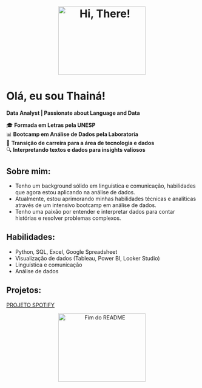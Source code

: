 <div align="center">
  <h1>
    <img src="https://media2.giphy.com/media/v1.Y2lkPTc5MGI3NjExN284ZzVvcXBjaTNpMXZyMnMxaHBlZzNjenFjdXVrbmU1bnZsc3hhMyZlcD12MV9pbnRlcm5hbF9naWZfYnlfaWQmY3Q9Zw/xT3i1hEJ7Eh8vtktMs/giphy.webp" alt="Hi, There!" width="230" height="180">
  </h1>
</div>


# Olá, eu sou Thainá!

**Data Analyst | Passionate about Language and Data**

🎓 **Formada em Letras pela UNESP**  
📊 **Bootcamp em Análise de Dados pela Laboratoria**  
🔄 **Transição de carreira para a área de tecnologia e dados**  
🔍 **Interpretando textos e dados para insights valiosos**

## Sobre mim:
- Tenho um background sólido em linguística e comunicação, habilidades que agora estou aplicando na análise de dados.
- Atualmente, estou aprimorando minhas habilidades técnicas e analíticas através de um intensivo bootcamp em análise de dados.
- Tenho uma paixão por entender e interpretar dados para contar histórias e resolver problemas complexos.

## Habilidades:
- Python, SQL, Excel, Google Spreadsheet
- Visualização de dados (Tableau, Power BI, Looker Studio)
- Linguística e comunicação
- Análise de dados

## Projetos:

[PROJETO SPOTIFY](https://github.com/thaina-akegawa/PROJETO2)


<div align="center">
  <img src="https://media0.giphy.com/media/v1.Y2lkPTc5MGI3NjExeDhydWlpdWFhMDNlanpidnpyejVrOG81Z3B6bDc0dXB4anJpemZqbiZlcD12MV9pbnRlcm5hbF9naWZfYnlfaWQmY3Q9Zw/SKGo6OYe24EBG/giphy.webp" alt="Fim do README" width="230" height="180">
</div>

<!--
**thaina-akegawa/thaina-akegawa** is a ✨ _special_ ✨ repository because its `README.md` (this file) appears on your GitHub profile.

Here are some ideas to get you started:

- 🔭 I’m currently working on ...
- 🌱 I’m currently learning ...
- 👯 I’m looking to collaborate on ...
- 🤔 I’m looking for help with ...
- 💬 Ask me about ...
- 📫 How to reach me: ...
- 😄 Pronouns: ...
- ⚡ Fun fact: ...
-->

